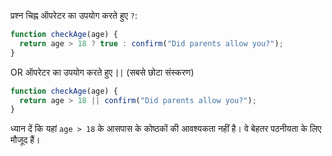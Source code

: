 प्रश्न चिह्न ऑपरेटर का उपयोग करते हुए `?`:

```js
function checkAge(age) {
  return age > 18 ? true : confirm("Did parents allow you?");
}
```

OR ऑपरेटर का उपयोग करते हुए `||` (सबसे छोटा संस्करण)

```js
function checkAge(age) {
  return age > 18 || confirm("Did parents allow you?");
}
```

ध्यान दें कि यहां `age > 18` के आसपास के कोष्ठकों की आवश्यकता नहीं है। वे बेहतर पठनीयता के लिए मौजूद हैं।
